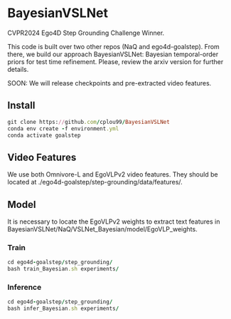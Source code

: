 # BayesianVSLNet

CVPR2024 Ego4D Step Grounding Challenge Winner.

This code is built over two other repos (NaQ and ego4d-goalstep). From there, we build our approach BayesianVSLNet: Bayesian temporal-order priors for test time refinement. Please, review the arxiv version for further details.

SOON: We will release checkpoints and pre-extracted video features.

## Install
```ruby
git clone https://github.com/cplou99/BayesianVSLNet
conda env create -f environment.yml
conda activate goalstep
```

## Video Features
We use both Omnivore-L and EgoVLPv2 video features. They should be located at ./ego4d-goalstep/step-grounding/data/features/.

## Model 
It is necessary to locate the EgoVLPv2 weights to extract text features in BayesianVSLNet/NaQ/VSLNet_Bayesian/model/EgoVLP_weights.

### Train
```ruby
cd ego4d-goalstep/step_grounding/
bash train_Bayesian.sh experiments/
```

### Inference
```ruby
cd ego4d-goalstep/step_grounding/
bash infer_Bayesian.sh experiments/
```
